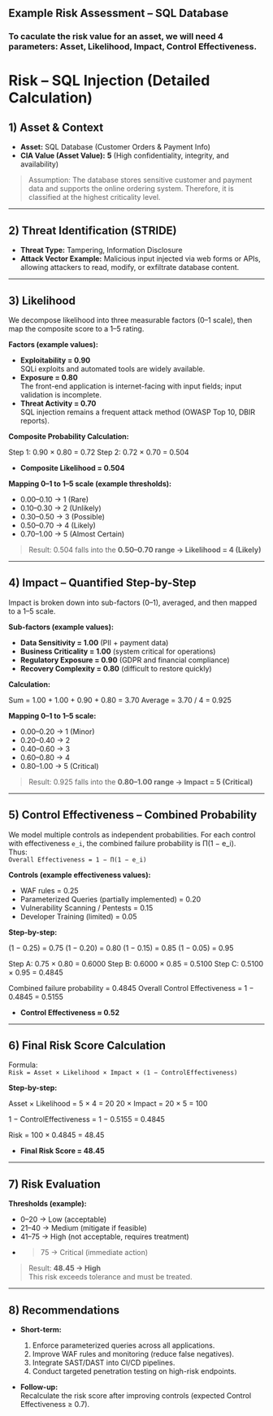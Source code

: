 ## Example Risk Assessment – SQL Database

###  To caculate the risk value for an asset, we will need 4 parameters: Asset, Likelihood, Impact, Control Effectiveness. 

# Risk – SQL Injection (Detailed Calculation)

## 1) Asset & Context
- **Asset:** SQL Database (Customer Orders & Payment Info)  
- **CIA Value (Asset Value):** **5** (High confidentiality, integrity, and availability)

> Assumption: The database stores sensitive customer and payment data and supports the online ordering system. Therefore, it is classified at the highest criticality level.

---

## 2) Threat Identification (STRIDE)
- **Threat Type:** Tampering, Information Disclosure  
- **Attack Vector Example:** Malicious input injected via web forms or APIs, allowing attackers to read, modify, or exfiltrate database content.

---


## 3) Likelihood 
We decompose likelihood into three measurable factors (0–1 scale), then map the composite score to a 1–5 rating.

**Factors (example values):**
- **Exploitability = 0.90**  
  SQLi exploits and automated tools are widely available.
- **Exposure = 0.80**  
  The front-end application is internet-facing with input fields; input validation is incomplete.  
- **Threat Activity = 0.70**  
  SQL injection remains a frequent attack method (OWASP Top 10, DBIR reports).

**Composite Probability Calculation:**

Step 1: 0.90 × 0.80 = 0.72
Step 2: 0.72 × 0.70 = 0.504

- **Composite Likelihood = 0.504**

**Mapping 0–1 to 1–5 scale (example thresholds):**
- 0.00–0.10 → 1 (Rare)  
- 0.10–0.30 → 2 (Unlikely)  
- 0.30–0.50 → 3 (Possible)  
- 0.50–0.70 → 4 (Likely)  
- 0.70–1.00 → 5 (Almost Certain)  

> Result: 0.504 falls into the **0.50–0.70 range → Likelihood = 4 (Likely)**

---

## 4) Impact – Quantified Step-by-Step
Impact is broken down into sub-factors (0–1), averaged, and then mapped to a 1–5 scale.

**Sub-factors (example values):**
- **Data Sensitivity = 1.00** (PII + payment data)  
- **Business Criticality = 1.00** (system critical for operations)  
- **Regulatory Exposure = 0.90** (GDPR and financial compliance)  
- **Recovery Complexity = 0.80** (difficult to restore quickly)  

**Calculation:**

Sum = 1.00 + 1.00 + 0.90 + 0.80 = 3.70
Average = 3.70 / 4 = 0.925


**Mapping 0–1 to 1–5 scale:**
- 0.00–0.20 → 1 (Minor)  
- 0.20–0.40 → 2  
- 0.40–0.60 → 3  
- 0.60–0.80 → 4  
- 0.80–1.00 → 5 (Critical)  

> Result: 0.925 falls into the **0.80–1.00 range → Impact = 5 (Critical)**

---

## 5) Control Effectiveness – Combined Probability
We model multiple controls as independent probabilities. For each control with effectiveness `e_i`, the combined failure probability is Π(1 − e_i).  
Thus:  
`Overall Effectiveness = 1 − Π(1 − e_i)`

**Controls (example effectiveness values):**
- WAF rules = 0.25  
- Parameterized Queries (partially implemented) = 0.20  
- Vulnerability Scanning / Pentests = 0.15  
- Developer Training (limited) = 0.05  

**Step-by-step:**

(1 − 0.25) = 0.75
(1 − 0.20) = 0.80
(1 − 0.15) = 0.85
(1 − 0.05) = 0.95

Step A: 0.75 × 0.80 = 0.6000
Step B: 0.6000 × 0.85 = 0.5100
Step C: 0.5100 × 0.95 = 0.4845

Combined failure probability = 0.4845
Overall Control Effectiveness = 1 − 0.4845 = 0.5155


- **Control Effectiveness ≈ 0.52**

---

## 6) Final Risk Score Calculation
Formula:  
`Risk = Asset × Likelihood × Impact × (1 − ControlEffectiveness)`

**Step-by-step:**

Asset × Likelihood = 5 × 4 = 20
20 × Impact = 20 × 5 = 100

1 − ControlEffectiveness = 1 − 0.5155 = 0.4845

Risk = 100 × 0.4845 = 48.45


- **Final Risk Score = 48.45**

---

## 7) Risk Evaluation
**Thresholds (example):**
- 0–20 → Low (acceptable)  
- 21–40 → Medium (mitigate if feasible)  
- 41–75 → High (not acceptable, requires treatment)  
- >75 → Critical (immediate action)  

> Result: **48.45 → High**  
This risk exceeds tolerance and must be treated.

---

## 8) Recommendations
- **Short-term:**  
  1. Enforce parameterized queries across all applications.  
  2. Improve WAF rules and monitoring (reduce false negatives).  
  3. Integrate SAST/DAST into CI/CD pipelines.  
  4. Conduct targeted penetration testing on high-risk endpoints.  

- **Follow-up:**  
  Recalculate the risk score after improving controls (expected Control Effectiveness ≥ 0.7).
